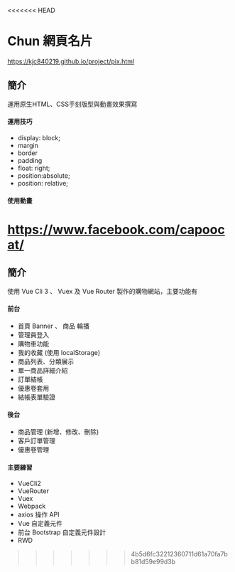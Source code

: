 <<<<<<< HEAD
# Chun 網頁名片
https://kjc840219.github.io/project/pix.html

## 簡介
運用原生HTML、CSS手刻版型與動畫效果撰寫

#### 運用技巧
* display: block;
* margin
* border
* padding
* float: right;
* position:absolute;
* position: relative;

#### 使用動畫
https://www.facebook.com/capoocat/
=======
## 簡介
使用 Vue Cli 3 、 Vuex 及 Vue Router 製作的購物網站，主要功能有

#### 前台
* 首頁 Banner 、 商品 輪播
* 管理員登入
* 購物車功能
* 我的收藏 (使用 localStorage)
* 商品列表、分類展示
* 單一商品詳細介紹
* 訂單結帳
* 優惠卷套用
* 結帳表單驗證

#### 後台
* 商品管理 (新增、修改、刪除)
* 客戶訂單管理
* 優惠卷管理

#### 主要練習
+ VueCli2
+ VueRouter
+ Vuex
+ Webpack
+ axios 操作 API
+ Vue 自定義元件
+ 前台 Bootstrap 自定義元件設計
+ RWD
>>>>>>> 4b5d6fc32212360711d61a70fa7bb81d59e99d3b
